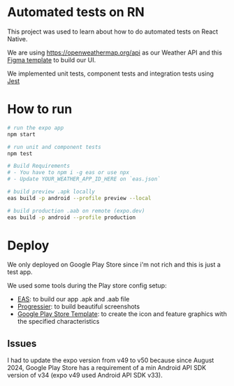 # Automated tests on RN

This project was used to learn about how to do automated tests on React Native.

We are using https://openweathermap.org/api as our Weather API and this [Figma template](<https://www.figma.com/design/pk16khzzFMUCeoNxmpCBhH/iWeather-%E2%80%A2-Projeto-React-Native-(Community)?node-id=7-703&t=2XKP8QZkab5GON9M-1>) to build our UI.

We implemented unit tests, component tests and integration tests using [Jest](https://jestjs.io)

# How to run

```sh
# run the expo app
npm start

# run unit and component tests
npm test

# Build Requirements
# - You have to npm i -g eas or use npx
# - Update YOUR_WEATHER_APP_ID_HERE on `eas.json`

# build preview .apk locally
eas build -p android --profile preview --local

# build production .aab on remote (expo.dev)
eas build -p android --profile production
```

# Deploy

We only deployed on Google Play Store since i'm not rich and this is just a test app.

We used some tools during the Play store config setup:

- [EAS](https://docs.expo.dev/build/introduction/): to build our app .apk and .aab file
- [Progressier](https://progressier.com/pwa-screenshots-generator): to build beautiful screenshots
- [Google Play Store Template](<https://www.figma.com/design/nWMkGndO51pIMob3yvfjAh/Google-Play-Store-Template-(Community)?node-id=4-227&t=ie1M4yc3t2rtrJPd-1>): to create the icon and feature graphics with the specified characteristics

## Issues

I had to update the expo version from v49 to v50 because since August 2024, Google Play Store has a requirement of a min Android API SDK version of v34 (expo v49 used Android API SDK v33).
